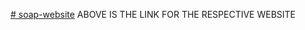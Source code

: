 [# soap-website](https://lydiasluxurysoapbars.github.io/lydiasluxurysoapbar/WebDesignAssignment2025/index.html)
ABOVE IS THE LINK FOR THE RESPECTIVE WEBSITE
